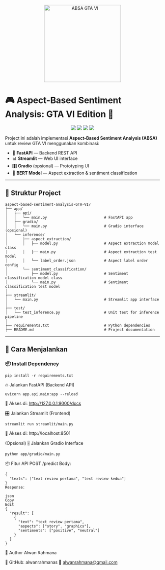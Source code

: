 <p align="center">
  <img src="https://i.imgur.com/Q7cAm9u.png" alt="ABSA GTA VI" width="250"/>
</p>

</p>

# 🎮 Aspect-Based Sentiment Analysis: GTA VI Edition 🚀

<p align="center">
  <img src="https://img.shields.io/badge/Python-3.11-blue?logo=python"/>
  <img src="https://img.shields.io/badge/FastAPI-0.110-green?logo=fastapi"/>
  <img src="https://img.shields.io/badge/Streamlit-1.34-red?logo=streamlit"/>
  <img src="https://img.shields.io/badge/HuggingFace-🤗-yellow"/>
</p>

Project ini adalah implementasi **Aspect-Based Sentiment Analysis (ABSA)** untuk review GTA VI menggunakan kombinasi:

- 🐍 **FastAPI** — Backend REST API
- 📊 **Streamlit** — Web UI interface
- 🎛️ **Gradio** (opsional) — Prototyping UI
- 🤖 **BERT Model** — Aspect extraction & sentiment classification

---

## 📂 Struktur Project
```
aspect-based-sentiment-analysis-GTA-VI/
├── app/
│   ├── api/
│   │   └── main.py                          # FastAPI app
│   ├── gradio/
│   │   └── main.py                          # Gradio interface (opsional)
│   └── inference/
│       ├── aspect_extraction/
│       │   ├── model.py                     # Aspect extraction model class
│       │   ├── main.py                      # Aspect extraction test model
│       │   └── label_order.json             # Aspect label order config
│       └── sentiment_classification/
│           ├── model.py                     # Sentiment classification model class
│           └── main.py                      # Sentiment classification test model
│
├── streamlit/
│   └── main.py                              # Streamlit app interface
│
├── test/
│   └── test_inference.py                    # Unit test for inference pipeline
│
├── requirements.txt                         # Python dependencies
├── README.md                                # Project documentation

```
---

## 🚀 Cara Menjalankan

### 📦 Install Dependency

```
pip install -r requirements.txt
```

🔥 Jalankan FastAPI (Backend API)
```
uvicorn app.api.main:app --reload
```

📍 Akses di: http://127.0.0.1:8000/docs

🎛️ Jalankan Streamlit (Frontend)
```
streamlit run streamlit/main.py
```
📍 Akses di: http://localhost:8501

(Opsional) 🎚️ Jalankan Gradio Interface
```
python app/gradio/main.py
```

📦 Fitur API
POST /predict
Body:

```
{
  "texts": ["text review pertama", "text review kedua"]
}
Response:

json
Copy
Edit
{
  "result": [
    {
      "text": "text review pertama",
      "aspects": ["story", "graphics"],
      "sentiments": ["positive", "neutral"]
    }
  ]
}
```

📑 Author
Alwan Rahmana

🚀 GitHub: alwanrahmanas
📧 alwanrahmana@gmail.com
